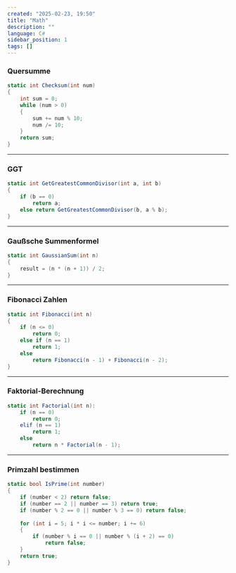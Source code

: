 ```yaml
---
created: "2025-02-23, 19:50"
title: "Math"
description: ""
language: C#
sidebar_position: 1
tags: []
---
```

### Quersumme

```csharp
static int Checksum(int num)  
{  
    int sum = 0;  
    while (num > 0)  
    {        
	    sum += num % 10;  
        num /= 10;  
    }  
    return sum;  
}
```
---
### GGT

```csharp
static int GetGreatestCommonDivisor(int a, int b)
{
    if (b == 0)
        return a;
    else return GetGreatestCommonDivisor(b, a % b);
}
```
---
### Gaußsche Summenformel

```csharp
static int GaussianSum(int n)
{
	result = (n * (n + 1)) / 2;
}
```
---
### Fibonacci Zahlen

```csharp
static int Fibonacci(int n)
{
	if (n <= 0)
		return 0;
	else if (n == 1)
		return 1;
	else
		return Fibonacci(n - 1) + Fibonacci(n - 2);
}
```
---
### Faktorial-Berechnung

```csharp
static int Factorial(int n):
    if (n == 0)
        return 0;
    elif (n == 1)
        return 1;
    else
        return n * Factorial(n - 1);
```
---
### Primzahl bestimmen

```csharp
static bool IsPrime(int number) 
{ 
	if (number < 2) return false; 
	if (number == 2 || number == 3) return true; 
	if (number % 2 == 0 || number % 3 == 0) return false;
		
	for (int i = 5; i * i <= number; i += 6) 
	{ 
		if (number % i == 0 || number % (i + 2) == 0) 
			return false; 
	} 
	return true; 
}
```